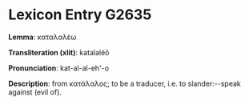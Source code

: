 # Lexicon Entry G2635

**Lemma**: καταλαλέω

**Transliteration (xlit)**: katalaléō

**Pronunciation**: kat-al-al-eh'-o

**Description**:
from κατάλαλος; to be a traducer, i.e. to slander:--speak against (evil of).
